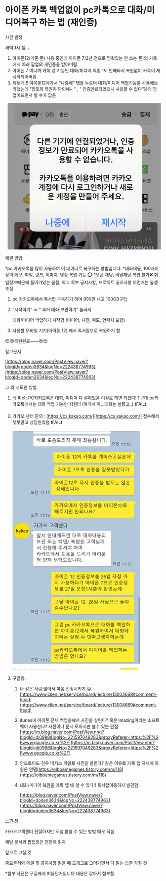 # 아이폰 카톡 백업없이 pc카톡으로 대화/미디어복구 하는 법 (재인증)

사건 발생 

새벽 1시 쯤….

1.  아이폰12(기존 폰) 사용 중인데 아이폰 7(2년 전으로 멈춰있는 안 쓰는 폰)의 카톡에서 아래 팝업의 재인증을 받아버림 
2. 아이폰 7 여니까 카톡 앱 기능인 대화/미디어 백업 1도 안해놔서 복원없이 카톡이 재시작되어버림
3. 뒤늦게,!! 아이폰12에가서 “나중에” 탭을 누르며 대화/미디어 백업기능을 사용해보려했는데 
”암호화 복원이 안되네~ “ , “ 인증만료되었으니 사용할 수 없다”등의 팝업이뜨면서 할 수가 없음

![Untitled](%E1%84%8B%E1%85%A1%E1%84%8B%E1%85%B5%E1%84%91%E1%85%A9%E1%86%AB%20%E1%84%8F%E1%85%A1%E1%84%90%E1%85%A9%E1%86%A8%20%E1%84%87%E1%85%A2%E1%86%A8%E1%84%8B%E1%85%A5%E1%86%B8%E1%84%8B%E1%85%A5%E1%86%B9%E1%84%8B%E1%85%B5%20pc%E1%84%8F%E1%85%A1%E1%84%90%E1%85%A9%E1%86%A8%E1%84%8B%E1%85%B3%E1%84%85%E1%85%A9%20%E1%84%83%E1%85%A2%E1%84%92%E1%85%AA%20%E1%84%86%E1%85%B5%E1%84%83%E1%85%B5%E1%84%8B%E1%85%A5%E1%84%87%2043247ae3521843c49abad1ec7bb1e6e4/Untitled.png)

해결 방법

*pc 카카오톡을 많이 사용하여 이 데이터로 복구하는 방법입니다. *대화내용, 100자이상의 메모, 파일, 링크, 이미지, 영상 복원 가능 ⭕ *오픈 채팅, 비밀채팅 복원 불가❌ 취업정보때문에 들어가있는 옾챝, 학교 학부 공지사항, 프로젝트 공지사항 이런거는 옾챝 조심

1. pc 카카오톡에서 톡서랍 구독하기 하여 990원 내고 100GB구입
2. “시작하기” or “ 과거 대화 보관하기” 눌러서
    
    대화/미디어 백업하기 시작함 (미디어, 사진, 메모, 연락처 포함)
    
3. 사용할 모바일 기기(아이폰 12) 에서 톡서랍으로 복원하기 함

😍😍복원완료~~~😍😍

참고문서

[https://blog.naver.com/PostView.naver?blogId=doden3634&logNo=222438774963](https://blog.naver.com/PostView.naver?blogId=doden3634&logNo=222438774963)

그 외 시도한 방법

1. 뇌 피셜: PC카카오톡은 대화, 미디어 다 살아있음 이걸로 하면 되겠다!!! 근데 pc카카오톡에서는 대화 백업 기능만 지원!!! (여기서 아.. 대화는 살렸고,,) ❗FAIL❗
2. 카카오 센터 문의 : [https://cs.kakao.com/](https://cs.kakao.com/)  접속해서 챗봇말고 상담원있음 ❗FAIL❗
    
    ![Untitled](%E1%84%8B%E1%85%A1%E1%84%8B%E1%85%B5%E1%84%91%E1%85%A9%E1%86%AB%20%E1%84%8F%E1%85%A1%E1%84%90%E1%85%A9%E1%86%A8%20%E1%84%87%E1%85%A2%E1%86%A8%E1%84%8B%E1%85%A5%E1%86%B8%E1%84%8B%E1%85%A5%E1%86%B9%E1%84%8B%E1%85%B5%20pc%E1%84%8F%E1%85%A1%E1%84%90%E1%85%A9%E1%86%A8%E1%84%8B%E1%85%B3%E1%84%85%E1%85%A9%20%E1%84%83%E1%85%A2%E1%84%92%E1%85%AA%20%E1%84%86%E1%85%B5%E1%84%83%E1%85%B5%E1%84%8B%E1%85%A5%E1%84%87%2043247ae3521843c49abad1ec7bb1e6e4/Untitled%201.png)
    
3. 구글링:  
    1. 나 같은 사람 많아서 마음 진정시키기 😥[https://www.clien.net/service/board/lecture/13004669#comment-head](https://www.clien.net/service/board/lecture/13004669#comment-head)
    2. itunes에 아이폰 전체 백업을해서 사진을 살린다? 혹은 imazing이라는 소프트웨어 사용한다? 사진이나 문서 모아서만 볼수 있는 단점[https://m.blog.naver.com/PostView.nhn?blogId=dj0998&logNo=221597049283&proxyReferer=https:%2F%2Fwww.google.co.kr%2F](https://m.blog.naver.com/PostView.nhn?blogId=dj0998&logNo=221597049283&proxyReferer=https:%2F%2Fwww.google.co.kr%2F)
    3. 안드로이드 경우 넥서스 파일로 사진을 살린다? 같은 이유로 카톡 앱 자체에 복원은 안됌[https://olbbemegames.tistory.com/m/118](https://olbbemegames.tistory.com/m/118)
    4. 대화/미디어 복원을 카톡 앱 에 할 수 있다!! 톡서랍이용하자 발견함.
        
        [https://blog.naver.com/PostView.naver?blogId=doden3634&logNo=222438774963](https://blog.naver.com/PostView.naver?blogId=doden3634&logNo=222438774963)
        

느낀 점

카카오고객센터 친절하지만 도움 받을 수 있는 방법 매우 적음

제발 문서와 팝업창은 천천히 읽자 

앞으로 고칠 것

중요문서와 메일 및 공지사항 읽을 때 드래그로 그어가면서 다 읽는 습관 가질 것

*첨부 사진은 구글에서 떠돌던거입니다 내용은 같아서 첨부함.